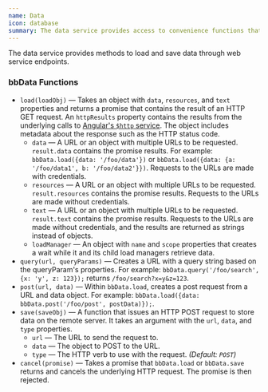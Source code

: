 ```yaml
---
name: Data
icon: database
summary: The data service provides access to convenience functions that allow you to manipulate data.
---
```


The data service provides methods to load and save data through web service endpoints.

### bbData Functions ###

  - `load(loadObj)` &mdash; Takes an object with `data`, `resources`, and `text` properties and returns a promise that contains the result of an HTTP GET request. An `httpResults` property contains the results from the underlying calls to [Angular's `$http` service](https://docs.angularjs.org/api/ng/service/$http). The object includes metadata about the response such as the HTTP status code.
    - `data` &mdash; A URL or an object with multiple URLs to be requested. `result.data` contains the promise results. For example: `bbData.load({data: '/foo/data'})` or `bbData.load({data: {a: '/foo/data1', b: '/foo/data2'}})`. Requests to the URLs are made with credentials.
    - `resources` &mdash; A URL or an object with multiple URLs to be requested. `result.resources` contains the promise results. Requests to the URLs are made without credentials.
    - `text` &mdash; A URL or an object with multiple URLs to be requested. `result.text` contains the promise results. Requests to the URLs are made without credentials, and the results are returned as strings instead of objects.
    - `loadManager` &mdash; An object with `name` and `scope` properties that creates a wait while it and its child load managers retrieve data.
  - `query(url, queryParams)` &mdash; Creates a URL with a query string based on the queryParam's properties. For example: `bbData.query('/foo/search', {x: 'y', z: 123});` returns `/foo/search?x=y&z=123`.
  - `post(url, data)` &mdash; Within `bbData.load`, creates a post request from a URL and data object. For example: `bbData.load({data: bbData.post('/foo/post', postData)});`.
  - `save(saveObj)` &mdash; A function that issues an HTTP POST request to store data on the remote server. It takes an argument with the `url`, `data`, and `type` properties.
    - `url` &mdash; The URL to send the request to.
    - `data` &mdash; The object to POST to the URL.
    - `type` &mdash; The HTTP verb to use with the request. *(Default: `POST`)* 
  - `cancel(promise)` &mdash; Takes a promise that `bbData.load` or `bbData.save` returns and cancels the underlying HTTP request. The promise is then rejected.